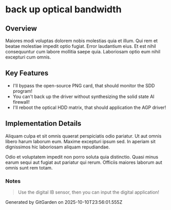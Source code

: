 # back up optical bandwidth

## Overview
Maiores modi voluptas dolorem nobis molestias quia et illum. Qui rem et beatae molestiae impedit optio fugiat. Error laudantium eius. Et est nihil consequuntur cum labore mollitia saepe quia. Laboriosam optio eum nihil excepturi cum omnis.

## Key Features
- I'll bypass the open-source PNG card, that should monitor the SDD program!
- You can't back up the driver without synthesizing the solid state AI firewall!
- I'll reboot the optical HDD matrix, that should application the AGP driver!

## Implementation Details
Aliquam culpa et sit omnis quaerat perspiciatis odio pariatur. Ut aut omnis libero harum laborum eum. Maxime excepturi ipsum sed. In aperiam sit dignissimos hic laboriosam aliquam repudiandae.
 Odio et voluptatem impedit non porro soluta quia distinctio. Quasi minus earum sequi aut fugiat aut pariatur qui rerum. Officiis maiores laborum aut omnis sunt rem totam.

### Notes
> Use the digital IB sensor, then you can input the digital application!

Generated by GitGarden on 2025-10-10T23:56:01.555Z